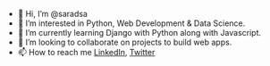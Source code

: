 - 👋 Hi, I’m @saradsa
- 👀 I’m interested in Python, Web Development & Data Science.
- 🌱 I’m currently learning Django with Python along with Javascript.
- 💞️ I’m looking to collaborate on projects to build web apps.
- 📫 How to reach me   [LinkedIn](https://www.linkedin.com/in/sarad-sapkota/), [Twitter](https://twitter.com/SapkotaSarad)                 

<!---
saradsa/saradsa is a ✨ special ✨ repository because its `README.md` (this file) appears on your GitHub profile.
You can click the Preview link to take a look at your changes.
--->
